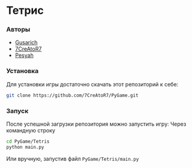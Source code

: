 # Тетрис

### Авторы
- [Gusarich](https://github.com/Gusarich)
- [7CreAtoR7](https://github.com/7CreAtoR7)
- [Pesyah](https://github.com/GODNESSMOUSE)

### Установка
Для установки игры достаточно скачать этот репозиторий к себе:
```bash
git clone https://github.com/7CreAtoR7/PyGame.git
```

### Запуск
После успешной загрузки репозитория можно запустить игру:
Через командную строку
```bash
cd PyGame/Tetris
python main.py
```
Или вручную, запустив файл `PyGame/Tetris/main.py`
